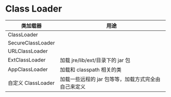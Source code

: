 # Class Loader

|类加载器|用途|
|---|---|
|ClassLoader||
|SecureClassLoader||
|URLClassLoader||
|ExtClassLoader|加载 jre/lib/ext/目录下的 jar 包|
|AppClassLoader|加载和 classpath 相关的类|
|自定义 ClassLoader|加载一些远程的 jar 包等等，加载方式完全由自己来定义|
